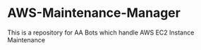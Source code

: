 # AWS-Maintenance-Manager
This is a repository for AA Bots which handle AWS EC2 Instance Maintenance

